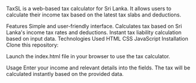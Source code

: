 TaxSL is a web-based tax calculator for Sri Lanka. It allows users to calculate their income tax based on the latest tax slabs and deductions.

Features
Simple and user-friendly interface.
Calculates tax based on Sri Lanka's income tax rates and deductions.
Instant tax liability calculation based on input data.
Technologies Used
HTML
CSS
JavaScript
Installation
Clone this repository:


Launch the index.html file in your browser to use the tax calculator.

Usage
Enter your income and relevant details into the fields.
The tax will be calculated instantly based on the provided data.
